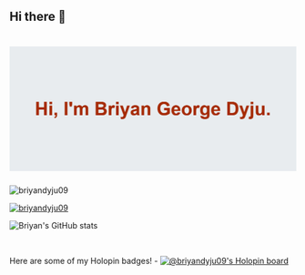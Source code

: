 ## Hi there 👋

<!--
**briyandyju09/briyandyju09** is a ✨ _special_ ✨ repository because its `README.md` (this file) appears on your GitHub profile.

Here are some ideas to get you started:


-->

<h1 align="center"><img src="/banner.png" alt="briyandyju09" /></h1>


<p align="left"> <img src="https://komarev.com/ghpvc/?username=briyandyju09&label=Profile%20views&color=0e75b6&style=flat" alt="briyandyju09" /> </p>

<p align="left"> <a href="https://github.com/ryo-ma/github-profile-trophy"><img src="https://github-profile-trophy.vercel.app/?username=briyandyju09" alt="briyandyju09" /></a> </p>




![Briyan's GitHub stats](https://github-readme-stats.vercel.app/api?username=briyandyju09&show_icons=true&theme=radical)



<br>

Here are some of my Holopin badges! -
[![@briyandyju09's Holopin board](https://holopin.me/briyandyju09)](https://holopin.io/@briyandyju09)
<br>

 
